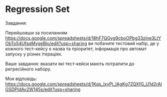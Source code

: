 # Regression Set

Завдання:

Перейшовши за посиланням https://docs.google.com/spreadsheets/d/18hF7QGvg9cboOPbg33zine3LtYObTo54UfsqMvgeBlo/edit?usp=sharing ви побачите тестовий набір, де у кожного тест-кейсу є назва та пріоритет, інформація про автомат запуску у різних ітераціях.


Ваше завдання: вказати які тест-кейси мають потрапити до регресійного набору.


Моя відповідь:
https://docs.google.com/spreadsheets/d/1Kqs_IxyPj_IAgKg7ZQXfG_U1d2rAIGSDPIdAv2W145s/edit?usp=sharing
